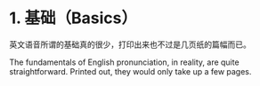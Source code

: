 # 1. 基础（Basics）

英文语音所谓的基础真的很少，打印出来也不过是几页纸的篇幅而已。

The fundamentals of English pronunciation, in reality, are quite straightforward. Printed out, they would only take up a few pages.
